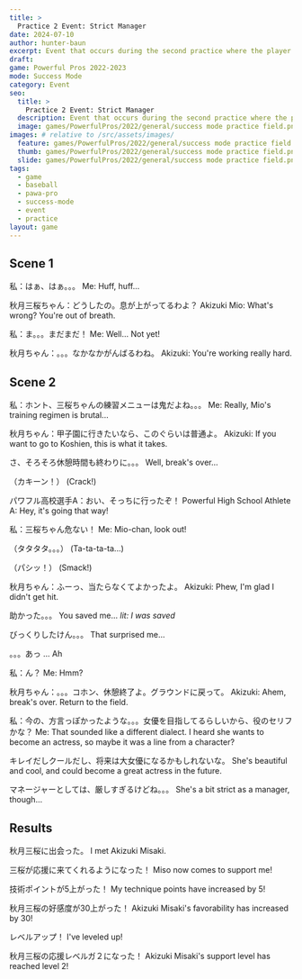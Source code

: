 ```yaml
---
title: >
  Practice 2 Event: Strict Manager
date: 2024-07-10
author: hunter-baun
excerpt: Event that occurs during the second practice where the player meets the club manager
draft: 
game: Powerful Pros 2022-2023
mode: Success Mode
category: Event
seo:
  title: > 
    Practice 2 Event: Strict Manager
  description: Event that occurs during the second practice where the player meets the club manager
  image: games/PowerfulPros/2022/general/success mode practice field.png
images: # relative to /src/assets/images/
  feature: games/PowerfulPros/2022/general/success mode practice field.png
  thumb: games/PowerfulPros/2022/general/success mode practice field.png
  slide: games/PowerfulPros/2022/general/success mode practice field.png
tags:
  - game
  - baseball
  - pawa-pro
  - success-mode
  - event
  - practice
layout: game
---
```

## Scene 1

私：はぁ、はぁ。。。
Me: Huff, huff...

秋月三桜ちゃん：どうしたの。息が上がってるわよ？
Akizuki Mio: What's wrong? You're out of breath.

私：ま。。。まだまだ！
Me: Well... Not yet!

秋月ちゃん：。。。なかなかがんばるわね。
Akizuki: You're working really hard.

## Scene 2

私：ホント、三桜ちゃんの練習メニューは鬼だよね。。。
Me: Really, Mio's training regimen is brutal...

秋月ちゃん：甲子園に行きたいなら、このぐらいは普通よ。
Akizuki: If you want to go to Koshien, this is what it takes.

さ、そろそろ休憩時間も終わりに。。。
Well, break's over...

（カキーン！）
(Crack!)

パワフル高校選手A：おい、そっちに行ったぞ！
Powerful High School Athlete A: Hey, it's going that way!

私：三桜ちゃん危ない！
Me: Mio-chan, look out!

（タタタタ。。。）
(Ta-ta-ta-ta...)

（パシッ！）
(Smack!)

秋月ちゃん：ふーっ、当たらなくてよかったよ。
Akizuki: Phew, I'm glad I didn't get hit.

助かった。。。
You saved me...
*lit: I was saved*

びっくりしたけん。。。
That surprised me...

。。。あっ
... Ah

私：ん？
Me: Hmm?

秋月ちゃん：。。。コホン、休憩終了よ。グラウンドに戻って。
Akizuki: Ahem, break's over. Return to the field.

私：今の、方言っぽかったような。。。女優を目指してるらしいから、役のセリフかな？
Me: That sounded like a different dialect. I heard she wants to become an actress, so maybe it was a line from a character?

キレイだしクールだし、将来は大女優になるかもしれないな。
She's beautiful and cool, and could become a great actress in the future.

マネージャーとしては、厳しすぎるけどね。。。
She's a bit strict as a manager, though...

## Results

秋月三桜に出会った。
I met Akizuki Misaki.

三桜が応援に来てくれるようになった！
Miso now comes to support me!

技術ポイントが5上がった！
My technique points have increased by 5!

秋月三桜の好感度が30上がった！
Akizuki Misaki's favorability has increased by 30!

レベルアップ！
I've leveled up!

秋月三桜の応援レベルガ２になった！
Akizuki Misaki's support level has reached level 2!
